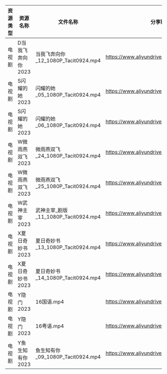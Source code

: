 | 资源类型 | 资源名称        | 文件名称                           | 分享链接                                      | 更新时间       |
| ---- | ----------- | ------------------------------ | ----------------------------------------- | ---------- |
| 电视剧  | D当我飞奔向你2023 | 当我飞奔向你_12_1080P_Tacit0924.mp4  | https://www.aliyundrive.com/s/YhMD33vkgca | 2023-06-20 |
| 电视剧  | S闪耀的她2023   | 闪耀的她_05_1080P_Tacit0924.mp4    | https://www.aliyundrive.com/s/7hBJ72CcPtL | 2023-06-20 |
| 电视剧  | S闪耀的她2023   | 闪耀的她_06_1080P_Tacit0924.mp4    | https://www.aliyundrive.com/s/7hBJ72CcPtL | 2023-06-20 |
| 电视剧  | W微雨燕双飞2023  | 微雨燕双飞_24_1080P_Tacit0924.mp4   | https://www.aliyundrive.com/s/Uvq8Q8wJXgg | 2023-06-20 |
| 电视剧  | W微雨燕双飞2023  | 微雨燕双飞_25_1080P_Tacit0924.mp4   | https://www.aliyundrive.com/s/Uvq8Q8wJXgg | 2023-06-20 |
| 电视剧  | W武神主宰2023   | 武神主宰_剧版_11_1080P_Tacit0924.mp4 | https://www.aliyundrive.com/s/ob4cvT33feM | 2023-06-20 |
| 电视剧  | X夏日奇妙书2023  | 夏日奇妙书_13_1080P_Tacit0924.mp4   | https://www.aliyundrive.com/s/x7rCFpAvm6R | 2023-06-20 |
| 电视剧  | X夏日奇妙书2023  | 夏日奇妙书_14_1080P_Tacit0924.mp4   | https://www.aliyundrive.com/s/x7rCFpAvm6R | 2023-06-20 |
| 电视剧  | Y隐门2023     | 16国语.mp4                       | https://www.aliyundrive.com/s/3hQ1KUe4HeE | 2023-06-20 |
| 电视剧  | Y隐门2023     | 16粤语.mp4                       | https://www.aliyundrive.com/s/3hQ1KUe4HeE | 2023-06-20 |
| 电视剧  | Y鱼生知有你2023  | 鱼生知有你_09_1080P_Tacit0924.mp4   | https://www.aliyundrive.com/s/PtcvTV9b9k4 | 2023-06-20 |

